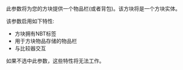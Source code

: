 此参数将为您的方块提供一个物品栏(或者背包)。该方块将是一个方块实体。

该参数启用如下特性:

* 方块拥有NBT标签
* 用于方块物品存储的物品栏
* 与比较器交互

如果不选中此参数，这些特性将无法工作。
